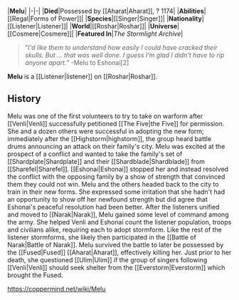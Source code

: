 |**Melu**|
|-|-|
|**Died**|Possessed by [[Aharat\|Aharat]], ? 1174|
|**Abilities**|[[Regal\|Forms of Power]]|
|**Species**|[[Singer\|Singer]]|
|**Nationality**|[[Listener\|Listener]]|
|**World**|[[Roshar\|Roshar]]|
|**Universe**|[[Cosmere\|Cosmere]]|
|**Featured In**|*The Stormlight Archive*|

>“*I'd like them to understand how easily I could have cracked their skulls. But ... that was well done. I guess I’m glad I didn’t have to rip anyone apart.*”
\-Melu to Eshonai[2]


**Melu** is a [[Listener\|listener]] on [[Roshar\|Roshar]].

## History
Melu was one of the first volunteers to try to take on warform after [[Venli\|Venli]] successfully petitioned [[The Five\|the Five]] for permission. She and a dozen others were successful in adopting the new form; immediately after the [[Highstorm\|highstorm]], the group heard battle drums announcing an attack on their family's city. Melu was excited at the prospect of a conflict and wanted to take the family's set of [[Shardplate\|Shardplate]] and their [[Shardblade\|Shardblade]] from [[Sharefel\|Sharefel]]. [[Eshonai\|Eshonai]] stopped her and instead resolved the conflict with the opposing family by a show of strength that convinced them they could not win. Melu and the others headed back to the city to train in their new forms. She expressed some irritation that she hadn't had an opportunity to show off her newfound strength but did agree that Eshonai's peaceful resolution had been better.
After the listeners unified and moved to [[Narak\|Narak]], Melu gained some level of command among the army. She helped Venli and Eshonai count the listener population, troops and civilians alike, requiring each to adopt stormform. Like the rest of the listener stormforms, she likely then participated in the [[Battle of Narak\|Battle of Narak]]. Melu survived the battle to later be possessed by the [[Fused\|Fused]] [[Aharat\|Aharat]], effectively killing her. Just prior to her death, she questioned [[Ulim\|Ulim]] if the group of singers following [[Venli\|Venli]] should seek shelter from the [[Everstorm\|Everstorm]] which brought the Fused.



https://coppermind.net/wiki/Melu